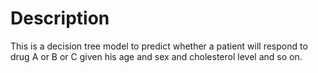 # Description

This is a decision tree model to predict whether a patient will respond to drug A or B or C 
given his age and sex and cholesterol level and so on.